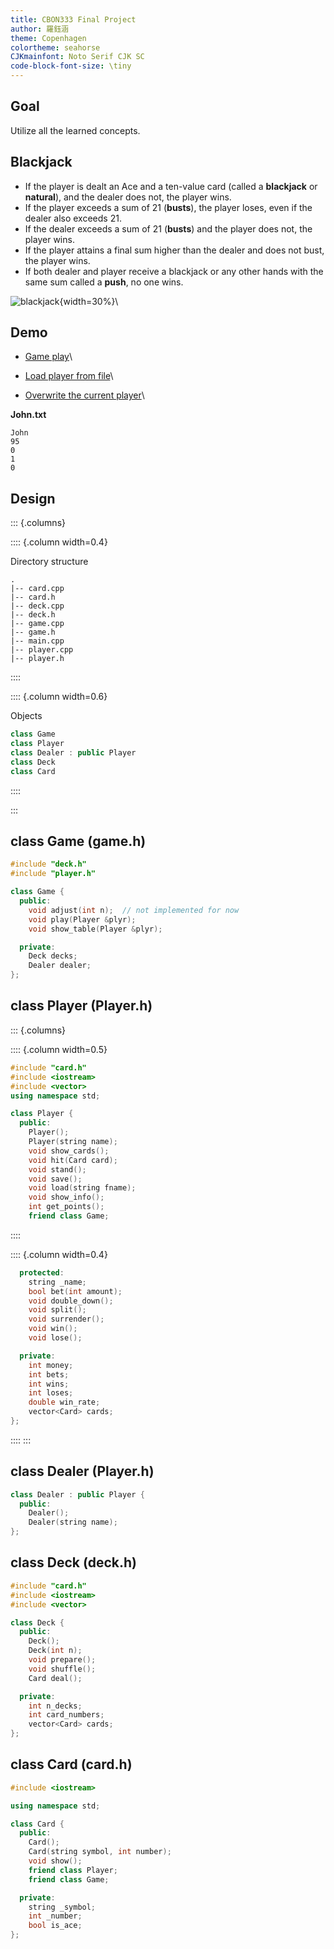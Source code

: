 ```yaml
---
title: CBON333 Final Project
author: 羅鈺涵
theme: Copenhagen
colortheme: seahorse
CJKmainfont: Noto Serif CJK SC
code-block-font-size: \tiny
---
```


## Goal

Utilize all the learned concepts.

## Blackjack

- If the player is dealt an Ace and a ten-value card (called a **blackjack** or **natural**), and the dealer does not, the player wins.
- If the player exceeds a sum of 21 (**busts**), the player loses, even if the dealer also exceeds 21.
- If the dealer exceeds a sum of 21 (**busts**) and the player does not, the player wins.
- If the player attains a final sum higher than the dealer and does not bust, the player wins.
- If both dealer and player receive a blackjack or any other hands with the same sum called a **push**, no one wins.

![blackjack](BlackJack6.jpg){width=30%}\


## Demo


+ [Game play](demo_1.mp4)\

+ [Load player from file](demo_2.mp4)\

+ [Overwrite the current player](demo_3.mp4)\

**John.txt**
```
John
95
0
1
0

```


## Design

::: {.columns}

:::: {.column width=0.4}

Directory structure

```
.
|-- card.cpp
|-- card.h
|-- deck.cpp
|-- deck.h
|-- game.cpp
|-- game.h
|-- main.cpp
|-- player.cpp
|-- player.h
```
::::

:::: {.column width=0.6}

Objects

```cpp
class Game
class Player
class Dealer : public Player
class Deck
class Card
```
::::

:::

## class Game (game.h)

```cpp
#include "deck.h"
#include "player.h"

class Game {
  public:
    void adjust(int n);  // not implemented for now
    void play(Player &plyr);
    void show_table(Player &plyr);

  private:
    Deck decks;
    Dealer dealer;
};
```

## class Player (Player.h)

::: {.columns}

:::: {.column width=0.5}

```cpp
#include "card.h"
#include <iostream>
#include <vector>
using namespace std;

class Player {
  public:
    Player();
    Player(string name);
    void show_cards();
    void hit(Card card);
    void stand();
    void save();
    void load(string fname);
    void show_info();
    int get_points();
    friend class Game;
```
::::

:::: {.column width=0.4}
```cpp
  protected:
    string _name;
    bool bet(int amount);
    void double_down();
    void split();
    void surrender();
    void win();
    void lose();

  private:
    int money;
    int bets;
    int wins;
    int loses;
    double win_rate;
    vector<Card> cards;
};
```
::::
:::

## class Dealer (Player.h)

```cpp
class Dealer : public Player {
  public:
    Dealer();
    Dealer(string name);
};
```

## class Deck (deck.h)

```cpp
#include "card.h"
#include <iostream>
#include <vector>

class Deck {
  public:
    Deck();
    Deck(int n);
    void prepare();
    void shuffle();
    Card deal();

  private:
    int n_decks;
    int card_numbers;
    vector<Card> cards;
};
```

## class Card (card.h)

```cpp
#include <iostream>

using namespace std;

class Card {
  public:
    Card();
    Card(string symbol, int number);
    void show();
    friend class Player;
    friend class Game;

  private:
    string _symbol;
    int _number;
    bool is_ace;
};
```